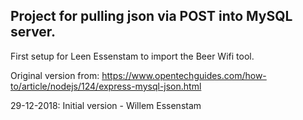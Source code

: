 <H2>Project for pulling json via POST into MySQL server.</H2>

First setup for Leen Essenstam to import the Beer Wifi tool.

Original version from: https://www.opentechguides.com/how-to/article/nodejs/124/express-mysql-json.html

29-12-2018: Initial version - Willem Essenstam
